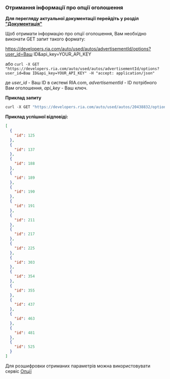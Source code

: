 ### Отримання інформації про опції оголошення


**Для перегляду актуальної документації перейдіть у розділ ["Документація"](https://developers.ria.com/docs/)**

Щоб отримати інформацію про опції оголошення, Вам необхідно виконати GET запит такого формату:

https://developers.ria.com/auto/used/autos/advertisementId/options?user_id=Ваш ID&api_key=YOUR_API_KEY

або `curl -X GET "https://developers.ria.com/auto/used/autos/advertisementId/options?user_id=Ваш ID&api_key=YOUR_API_KEY" -H "accept: application/json"`

де *user_id* - Ваш ID в системі RIA.com, *advertisementId* - ID потрібного Вам оголошення, *api_key* - Ваш ключ.

**Приклад запиту**
````javascript
curl -X GET "https://developers.ria.com/auto/used/autos/20438832/options?user_id=7069830&api_key=YOUR_API_KEY" -H "accept: application/json"
````
**Приклад успішної відповіді:**
```json
[
  {
    "id": 125
  },
  {
    "id": 137
  },
  {
    "id": 188
  },
  {
    "id": 189
  },
  {
    "id": 190
  },
  {
    "id": 191
  },
  {
    "id": 211
  },
  {
    "id": 217
  },
  {
    "id": 225
  },
  {
    "id": 303
  },
  {
    "id": 354
  },
  {
    "id": 355
  },
  {
    "id": 437
  },
  {
    "id": 463
  },
  {
    "id": 481
  },
  {
    "id": 525
  }
]
```

Для розшифровки отриманих параметрів можна використовувати сервіс [Опції](https://api-docs-v2.readthedocs.io/ru/latest/auto_ria/used_cars/options/options.html?highlight=%D0%BE%D0%BF%D1%86%D1%96%D1%97#section-1)

